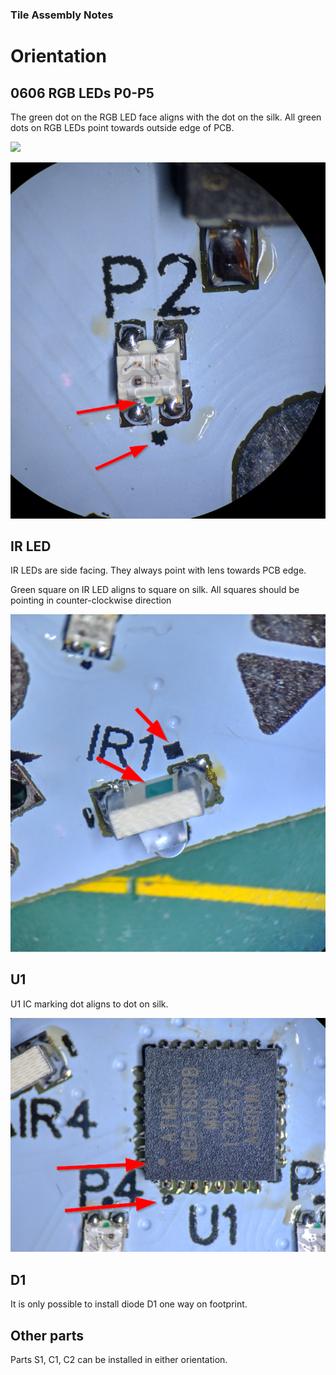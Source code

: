 ### Tile Assembly Notes

# Orientation

## 0606 RGB LEDs P0-P5

The green dot on the RGB LED face aligns with the dot on the silk. All green dots on RGB LEDs point towards outside edge of PCB.

![](images/RGB-LEDS.jpg)


![](images/RGB-P2.png)


## IR LED

IR LEDs are side facing. They always point with lens towards PCB edge.

Green square on IR LED aligns to square on silk. All squares should be pointing in counter-clockwise direction

![](images/IR1.png)

## U1

U1 IC marking dot aligns to dot on silk.


![](images/U1.png)

## D1 

It is only possible to install diode D1 one way on footprint. 

## Other parts

Parts S1, C1, C2 can be installed in either orientation.

 